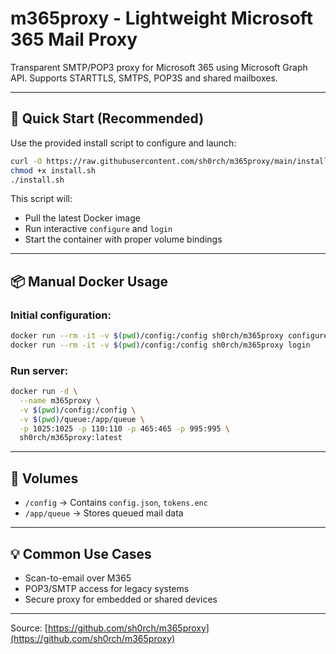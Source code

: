 # m365proxy - Lightweight Microsoft 365 Mail Proxy

Transparent SMTP/POP3 proxy for Microsoft 365 using Microsoft Graph API.
Supports STARTTLS, SMTPS, POP3S and shared mailboxes.

---

## 🐳 Quick Start (Recommended)

Use the provided install script to configure and launch:

```bash
curl -O https://raw.githubusercontent.com/sh0rch/m365proxy/main/install.sh
chmod +x install.sh
./install.sh
```

This script will:

- Pull the latest Docker image
- Run interactive `configure` and `login`
- Start the container with proper volume bindings

---

## 📦 Manual Docker Usage

### Initial configuration:

```bash
docker run --rm -it -v $(pwd)/config:/config sh0rch/m365proxy configure
docker run --rm -it -v $(pwd)/config:/config sh0rch/m365proxy login
```

### Run server:

```bash
docker run -d \
  --name m365proxy \
  -v $(pwd)/config:/config \
  -v $(pwd)/queue:/app/queue \
  -p 1025:1025 -p 110:110 -p 465:465 -p 995:995 \
  sh0rch/m365proxy:latest
```

---

## 📂 Volumes

- `/config` → Contains `config.json`, `tokens.enc`
- `/app/queue` → Stores queued mail data

---

## 💡 Common Use Cases

- Scan-to-email over M365
- POP3/SMTP access for legacy systems
- Secure proxy for embedded or shared devices

---

Source: [https://github.com/sh0rch/m365proxy](https://github.com/sh0rch/m365proxy)
